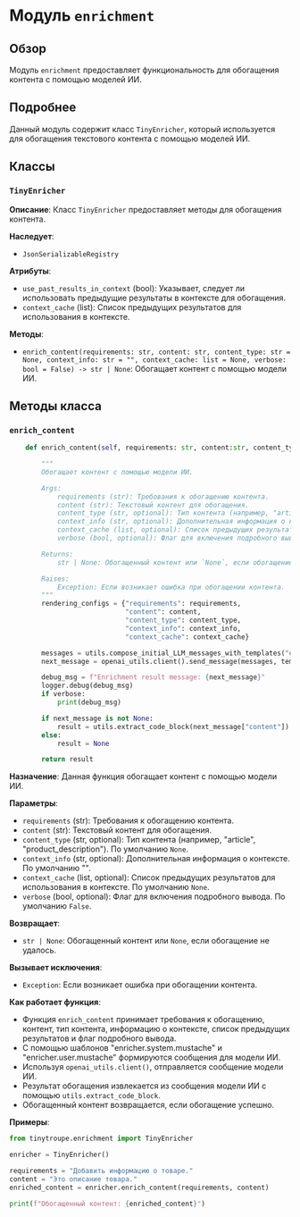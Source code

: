 # Модуль `enrichment` 

## Обзор

Модуль `enrichment` предоставляет функциональность для обогащения контента с помощью моделей ИИ.

## Подробнее

Данный модуль содержит класс `TinyEnricher`, который используется для обогащения текстового контента с помощью моделей ИИ. 

## Классы

### `TinyEnricher`

**Описание**: Класс `TinyEnricher` предоставляет методы для обогащения контента.

**Наследует**:
-  `JsonSerializableRegistry`

**Атрибуты**:
- `use_past_results_in_context` (bool): Указывает, следует ли использовать предыдущие результаты в контексте для обогащения.
- `context_cache` (list): Список предыдущих результатов для использования в контексте.

**Методы**:
- `enrich_content(requirements: str, content: str, content_type: str = None, context_info: str = "", context_cache: list = None, verbose: bool = False) -> str | None`: Обогащает контент с помощью модели ИИ.

## Методы класса

### `enrich_content`

```python
    def enrich_content(self, requirements: str, content:str, content_type:str =None, context_info:str ="", context_cache:list=None, verbose:bool=False):

        """
        Обогащает контент с помощью модели ИИ.

        Args:
            requirements (str): Требования к обогащению контента.
            content (str): Текстовый контент для обогащения.
            content_type (str, optional): Тип контента (например, "article", "product_description"). По умолчанию `None`.
            context_info (str, optional): Дополнительная информация о контексте. По умолчанию "".
            context_cache (list, optional): Список предыдущих результатов для использования в контексте. По умолчанию `None`.
            verbose (bool, optional): Флаг для включения подробного вывода. По умолчанию `False`.

        Returns:
            str | None: Обогащенный контент или `None`, если обогащение не удалось.

        Raises:
            Exception: Если возникает ошибка при обогащении контента.
        """
        rendering_configs = {"requirements": requirements,
                             "content": content,
                             "content_type": content_type, 
                             "context_info": context_info,
                             "context_cache": context_cache}

        messages = utils.compose_initial_LLM_messages_with_templates("enricher.system.mustache", "enricher.user.mustache", rendering_configs)
        next_message = openai_utils.client().send_message(messages, temperature=0.4)

        debug_msg = f"Enrichment result message: {next_message}"
        logger.debug(debug_msg)
        if verbose:
            print(debug_msg)

        if next_message is not None:
            result = utils.extract_code_block(next_message["content"])
        else:
            result = None

        return result

```

**Назначение**: Данная функция обогащает контент с помощью модели ИИ.

**Параметры**:
- `requirements` (str): Требования к обогащению контента.
- `content` (str): Текстовый контент для обогащения.
- `content_type` (str, optional): Тип контента (например, "article", "product_description"). По умолчанию `None`.
- `context_info` (str, optional): Дополнительная информация о контексте. По умолчанию "".
- `context_cache` (list, optional): Список предыдущих результатов для использования в контексте. По умолчанию `None`.
- `verbose` (bool, optional): Флаг для включения подробного вывода. По умолчанию `False`.

**Возвращает**:
- `str | None`: Обогащенный контент или `None`, если обогащение не удалось.

**Вызывает исключения**:
- `Exception`: Если возникает ошибка при обогащении контента.

**Как работает функция**:
- Функция `enrich_content` принимает требования к обогащению, контент, тип контента, информацию о контексте, список предыдущих результатов и флаг подробного вывода.
- С помощью шаблонов "enricher.system.mustache" и "enricher.user.mustache" формируются сообщения для модели ИИ.
- Используя `openai_utils.client()`, отправляется сообщение модели ИИ.
- Результат обогащения извлекается из сообщения модели ИИ с помощью `utils.extract_code_block`.
- Обогащенный контент возвращается, если обогащение успешно.

**Примеры**:
```python
from tinytroupe.enrichment import TinyEnricher

enricher = TinyEnricher()

requirements = "Добавить информацию о товаре."
content = "Это описание товара."
enriched_content = enricher.enrich_content(requirements, content)

print(f"Обогащенный контент: {enriched_content}")